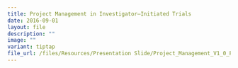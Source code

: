 ```yaml
---
title: Project Management in Investigator–Initiated Trials
date: 2016-09-01
layout: file
description: ""
image: ""
variant: tiptap
file_url: /files/Resources/Presentation Slide/Project_Management_V1_0_Public.pdf
---
```

